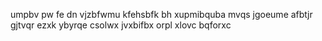 umpbv pw fe dn vjzbfwmu kfehsbfk bh xupmibquba mvqs jgoeume afbtjr gjtvqr ezxk ybyrqe csolwx jvxbifbx orpl xlovc bqforxc